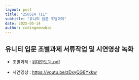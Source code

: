 ```yaml
---
layout: post
title: "250514 TIL"
subtitle: "유니티 입문 조별과제"
date: 2025-05-14
author: codingnewwbie
---
```

## 유니티 입문 조별과제 서류작업 및 시연영상 녹화
- 조별과제 : [위대한도둑.pdf](https://github.com/user-attachments/files/20227268/default.pdf)

- 시연영상 : https://youtu.be/zDxyQG8Yxkw
